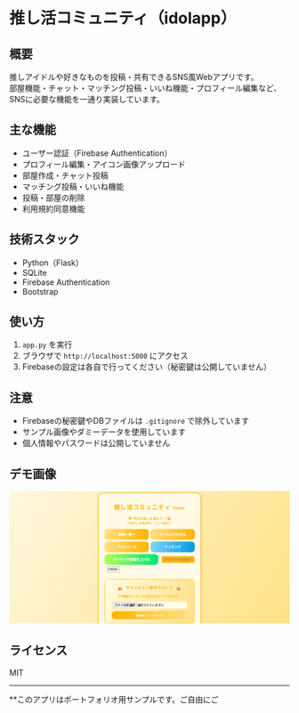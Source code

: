 # 推し活コミュニティ（idolapp）

## 概要
推しアイドルや好きなものを投稿・共有できるSNS風Webアプリです。  
部屋機能・チャット・マッチング投稿・いいね機能・プロフィール編集など、SNSに必要な機能を一通り実装しています。

## 主な機能
- ユーザー認証（Firebase Authentication）
- プロフィール編集・アイコン画像アップロード
- 部屋作成・チャット投稿
- マッチング投稿・いいね機能
- 投稿・部屋の削除
- 利用規約同意機能

## 技術スタック
- Python（Flask）
- SQLite
- Firebase Authentication
- Bootstrap

## 使い方
1. `app.py` を実行
2. ブラウザで `http://localhost:5000` にアクセス
3. Firebaseの設定は各自で行ってください（秘密鍵は公開していません）

## 注意
- Firebaseの秘密鍵やDBファイルは `.gitignore` で除外しています
- サンプル画像やダミーデータを使用しています
- 個人情報やパスワードは公開していません

## デモ画像
![demo](home.png)

## ライセンス
MIT

---

**このアプリはポートフォリオ用サンプルです。ご自由にご
